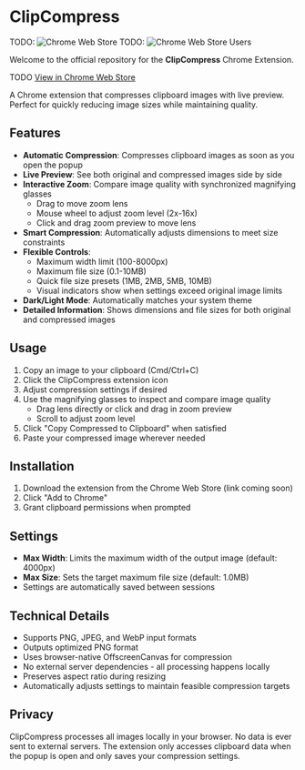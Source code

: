 # ClipCompress

TODO: ![Chrome Web Store](https://img.shields.io/chrome-web-store/v/cnhnpadgblbfdilejkcjenmklcellfdo.svg?style=flat-square&logo=google-chrome)
TODO: ![Chrome Web Store Users](https://img.shields.io/chrome-web-store/users/cnhnpadgblbfdilejkcjenmklcellfdo.svg?style=flat-square)

Welcome to the official repository for the **ClipCompress** Chrome Extension.

TODO [View in Chrome Web Store](https://chromewebstore.google.com/detail/clipcompress/cnhnpadgblbfdilejkcjenmklcellfdo)

A Chrome extension that compresses clipboard images with live preview. Perfect for quickly reducing image sizes while maintaining quality.

## Features

- **Automatic Compression**: Compresses clipboard images as soon as you open the popup
- **Live Preview**: See both original and compressed images side by side
- **Interactive Zoom**: Compare image quality with synchronized magnifying glasses
  - Drag to move zoom lens
  - Mouse wheel to adjust zoom level (2x-16x)
  - Click and drag zoom preview to move lens
- **Smart Compression**: Automatically adjusts dimensions to meet size constraints
- **Flexible Controls**:
  - Maximum width limit (100-8000px)
  - Maximum file size (0.1-10MB)
  - Quick file size presets (1MB, 2MB, 5MB, 10MB)
  - Visual indicators show when settings exceed original image limits
- **Dark/Light Mode**: Automatically matches your system theme
- **Detailed Information**: Shows dimensions and file sizes for both original and compressed images

## Usage

1. Copy an image to your clipboard (Cmd/Ctrl+C)
2. Click the ClipCompress extension icon
3. Adjust compression settings if desired
4. Use the magnifying glasses to inspect and compare image quality
   - Drag lens directly or click and drag in zoom preview
   - Scroll to adjust zoom level
5. Click "Copy Compressed to Clipboard" when satisfied
6. Paste your compressed image wherever needed

## Installation

1. Download the extension from the Chrome Web Store (link coming soon)
2. Click "Add to Chrome"
3. Grant clipboard permissions when prompted

## Settings

- **Max Width**: Limits the maximum width of the output image (default: 4000px)
- **Max Size**: Sets the target maximum file size (default: 1.0MB)
- Settings are automatically saved between sessions

## Technical Details

- Supports PNG, JPEG, and WebP input formats
- Outputs optimized PNG format
- Uses browser-native OffscreenCanvas for compression
- No external server dependencies - all processing happens locally
- Preserves aspect ratio during resizing
- Automatically adjusts settings to maintain feasible compression targets

## Privacy

ClipCompress processes all images locally in your browser. No data is ever sent to external servers. The extension only accesses clipboard data when the popup is open and only saves your compression settings.
